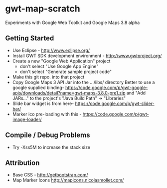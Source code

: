 gwt-map-scratch
===============

Experiments with Google Web Toolkit and Google Maps 3.8 alpha


Getting Started
---------------

* Use Eclipse - http://www.eclipse.org/
* Install GWT SDK development environment - http://www.gwtproject.org/
* Create a new "Google Web Application" project
  - don't select "Use Google App Engine"
  - don't select "Generate sample project code"
* Make this git repo. into that project
* Copy Google Maps 3 API Jar into the .../libs/ directory 
  Better to use a google supplied binding-
  https://code.google.com/p/gwt-google-apis/downloads/detail?name=gwt-maps-3.8.0-pre1.zip
  and "Add JARs..." to the project's "Java Build Path" -> "Libraries"
* Slide bar widget is from here- https://code.google.com/p/gwt-slider-bar/
* Marker ico pre-loading with this - https://code.google.com/p/gwt-image-loader/

Compile / Debug Problems
------------------------
* Try -Xss5M to increase the stack size


Attribution
-------------
* Base CSS - http://getbootstrap.com/
* Map Marker Icons http://mapicons.nicolasmollet.com/
